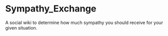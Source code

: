 # Sympathy_Exchange
A social wiki to determine how much sympathy you should receive for your given situation.
